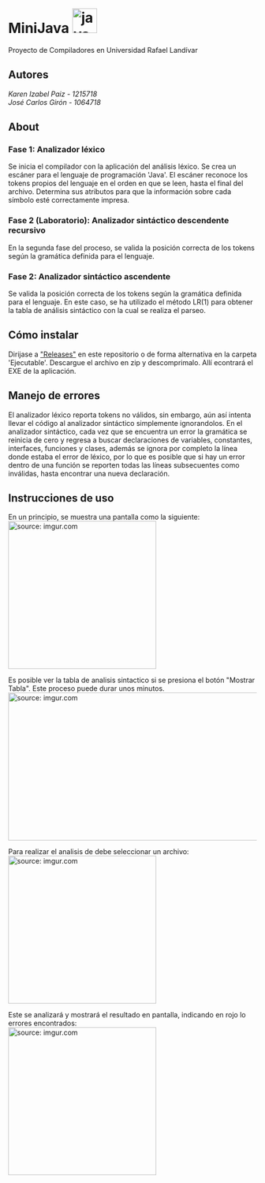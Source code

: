 # MiniJava <img src="https://devicons.github.io/devicon/devicon.git/icons/java/java-original-wordmark.svg" alt="java" width="50" height="50"/>
Proyecto de Compiladores en Universidad Rafael Landívar

## Autores
<em>Karen Izabel Paiz - 1215718 </em><br>
<em>José Carlos Girón - 1064718 </em>

## About

### Fase 1: Analizador léxico
Se inicia el compilador con la aplicación del análisis léxico. Se crea un escáner para el lenguaje de programación 'Java'. 
El escáner reconoce los tokens propios del lenguaje en el orden en que se leen, hasta el final del archivo. Determina sus atributos para que la información sobre cada símbolo esté correctamente impresa.
### Fase 2 (Laboratorio): Analizador sintáctico descendente recursivo
En la segunda fase del proceso, se valida la posición correcta de los tokens según la gramática definida para el lenguaje. 
### Fase 2: Analizador sintáctico ascendente
Se valida la posición correcta de los tokens según la gramática definida para el lenguaje. En este caso, se ha utilizado el método LR(1) para obtener la tabla de análisis sintáctico con la cual se realiza el parseo. 

## Cómo instalar
Dirijase a <a href="https://github.com/Jocagi/MiniJava/releases">"Releases"</a> en este repositorio o de forma alternativa en la carpeta 'Ejecutable'. Descargue el archivo en zip y descomprimalo. Allí econtrará el EXE de la aplicación. 

## Manejo de errores
El analizador léxico reporta tokens no válidos, sin embargo, aún así intenta llevar el código al analizador sintáctico simplemente ignorandolos. En el analizador sintáctico, cada vez que se encuentra un error la gramática se reinicia de cero y regresa a buscar declaraciones de variables, constantes, interfaces, funciones y clases, además se ignora por completo la línea donde estaba el error de léxico, por lo que es posible que si hay un error dentro de una función se reporten todas las líneas subsecuentes como inválidas, hasta encontrar una nueva declaración.

## Instrucciones de uso

En un principio, se muestra una pantalla como la siguiente:
<br><a href="https://imgur.com/sRUal6C"><img src="https://i.imgur.com/sRUal6C.png" title="source: imgur.com" width="300" height="300"/></a><br>

Es posible ver la tabla de analisis sintactico si se presiona el botón "Mostrar Tabla". Este proceso puede durar unos minutos.
<br><a href="https://imgur.com/jiEz5EO"><img src="https://i.imgur.com/jiEz5EO.png" title="source: imgur.com" width="600" height="300"/></a><br>

Para realizar el analisis de debe seleccionar un archivo:
<br><a href="https://imgur.com/5z4ZvU1"><img src="https://i.imgur.com/5z4ZvU1.png" title="source: imgur.com" width="300" height="300"/></a><br>

Este se analizará y mostrará el resultado en pantalla, indicando en rojo lo errores encontrados:
<br><a href="https://imgur.com/uIr49mG"><img src="https://i.imgur.com/uIr49mG.png" title="source: imgur.com" width="300" height="300"/></a><br>
